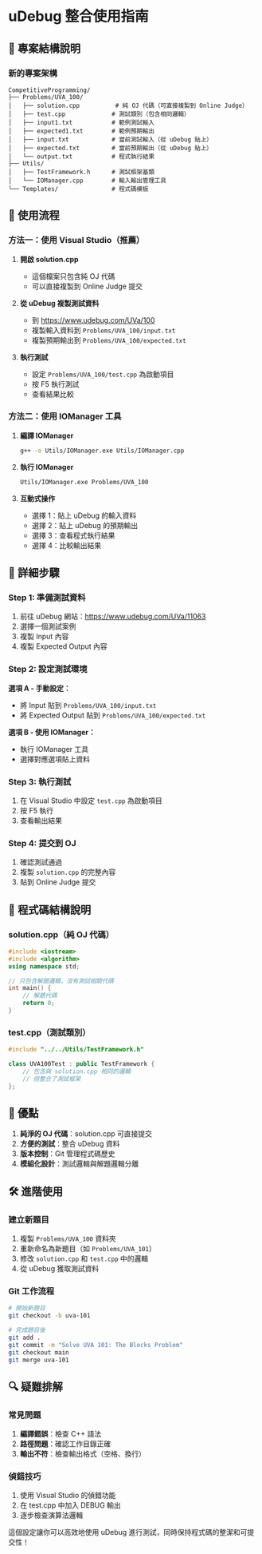 # uDebug 整合使用指南

## 🎯 專案結構說明

### 新的專案架構
```
CompetitiveProgramming/
├── Problems/UVA_100/
│   ├── solution.cpp          # 純 OJ 代碼（可直接複製到 Online Judge）
│   ├── test.cpp             # 測試類別（包含相同邏輯）
│   ├── input1.txt           # 範例測試輸入
│   ├── expected1.txt        # 範例預期輸出
│   ├── input.txt            # 當前測試輸入（從 uDebug 貼上）
│   ├── expected.txt         # 當前預期輸出（從 uDebug 貼上）
│   └── output.txt           # 程式執行結果
├── Utils/
│   ├── TestFramework.h      # 測試框架基類
│   └── IOManager.cpp        # 輸入輸出管理工具
└── Templates/               # 程式碼模板
```

## 🚀 使用流程

### 方法一：使用 Visual Studio（推薦）

1. **開啟 solution.cpp**
   - 這個檔案只包含純 OJ 代碼
   - 可以直接複製到 Online Judge 提交

2. **從 uDebug 複製測試資料**
   - 到 https://www.udebug.com/UVa/100
   - 複製輸入資料到 `Problems/UVA_100/input.txt`
   - 複製預期輸出到 `Problems/UVA_100/expected.txt`

3. **執行測試**
   - 設定 `Problems/UVA_100/test.cpp` 為啟動項目
   - 按 F5 執行測試
   - 查看結果比較

### 方法二：使用 IOManager 工具

1. **編譯 IOManager**
   ```bash
   g++ -o Utils/IOManager.exe Utils/IOManager.cpp
   ```

2. **執行 IOManager**
   ```bash
   Utils/IOManager.exe Problems/UVA_100
   ```

3. **互動式操作**
   - 選擇 1：貼上 uDebug 的輸入資料
   - 選擇 2：貼上 uDebug 的預期輸出
   - 選擇 3：查看程式執行結果
   - 選擇 4：比較輸出結果

## 📝 詳細步驟

### Step 1: 準備測試資料
1. 前往 uDebug 網站：https://www.udebug.com/UVa/11063
2. 選擇一個測試案例
3. 複製 Input 內容
4. 複製 Expected Output 內容

### Step 2: 設定測試環境
**選項 A - 手動設定：**
- 將 Input 貼到 `Problems/UVA_100/input.txt`
- 將 Expected Output 貼到 `Problems/UVA_100/expected.txt`

**選項 B - 使用 IOManager：**
- 執行 IOManager 工具
- 選擇對應選項貼上資料

### Step 3: 執行測試
1. 在 Visual Studio 中設定 `test.cpp` 為啟動項目
2. 按 F5 執行
3. 查看輸出結果

### Step 4: 提交到 OJ
1. 確認測試通過
2. 複製 `solution.cpp` 的完整內容
3. 貼到 Online Judge 提交

## 🔧 程式碼結構說明

### solution.cpp（純 OJ 代碼）
```cpp
#include <iostream>
#include <algorithm>
using namespace std;

// 只包含解題邏輯，沒有測試相關代碼
int main() {
    // 解題代碼
    return 0;
}
```

### test.cpp（測試類別）
```cpp
#include "../../Utils/TestFramework.h"

class UVA100Test : public TestFramework {
    // 包含與 solution.cpp 相同的邏輯
    // 但整合了測試框架
};
```

## 🎯 優點

1. **純淨的 OJ 代碼**：solution.cpp 可直接提交
2. **方便的測試**：整合 uDebug 資料
3. **版本控制**：Git 管理程式碼歷史
4. **模組化設計**：測試邏輯與解題邏輯分離

## 🛠️ 進階使用

### 建立新題目
1. 複製 `Problems/UVA_100` 資料夾
2. 重新命名為新題目（如 `Problems/UVA_101`）
3. 修改 `solution.cpp` 和 `test.cpp` 中的邏輯
4. 從 uDebug 獲取測試資料

### Git 工作流程
```bash
# 開始新題目
git checkout -b uva-101

# 完成題目後
git add .
git commit -m "Solve UVA 101: The Blocks Problem"
git checkout main
git merge uva-101
```

## 🔍 疑難排解

### 常見問題
1. **編譯錯誤**：檢查 C++ 語法
2. **路徑問題**：確認工作目錄正確
3. **輸出不符**：檢查輸出格式（空格、換行）

### 偵錯技巧
1. 使用 Visual Studio 的偵錯功能
2. 在 test.cpp 中加入 DEBUG 輸出
3. 逐步檢查演算法邏輯

這個設定讓你可以高效地使用 uDebug 進行測試，同時保持程式碼的整潔和可提交性！
